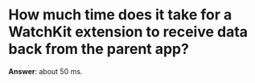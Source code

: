 # How much time does it take for a WatchKit extension to receive data back from the parent app?

**Answer**: about 50 ms.



